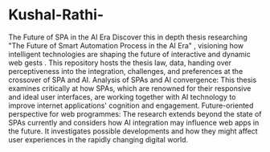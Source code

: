 # Kushal-Rathi-
The Future of SPA in the AI Era 
Discover this in depth  thesis researching  "The Future of Smart Automation Process  in the AI Era" , visioning how intelligent technologies are shaping the future of interactive and dynamic web gests . This repository  hosts the thesis law, data, handing over perceptiveness into the integration, challenges, and preferences at the crossover of SPA and AI.
Analysis of SPAs and AI convergence: This thesis examines critically at how SPAs, which are renowned for their responsive and ideal user interfaces, are working together with AI technology to improve internet applications' cognition and engagement.
Future-oriented perspective for web programmes: The research extends beyond the state of SPAs currently and considers how AI integration may influence web apps in the future. It investigates possible developments and how they might affect user experiences in the rapidly changing digital world.
